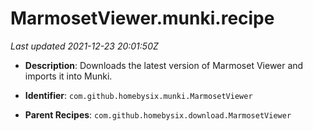 # MarmosetViewer.munki.recipe

_Last updated 2021-12-23 20:01:50Z_

- **Description**: Downloads the latest version of Marmoset Viewer and imports it into Munki.

- **Identifier**: `com.github.homebysix.munki.MarmosetViewer`

- **Parent Recipes**: `com.github.homebysix.download.MarmosetViewer`
